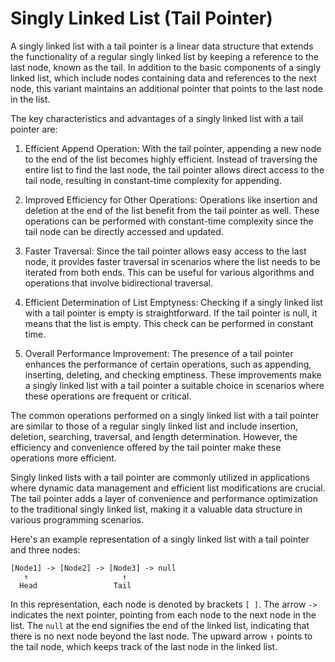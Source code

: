 # Singly Linked List (Tail Pointer)

A singly linked list with a tail pointer is a linear data structure that extends the functionality of a regular singly linked list by keeping a reference to the last node, known as the tail. In addition to the basic components of a singly linked list, which include nodes containing data and references to the next node, this variant maintains an additional pointer that points to the last node in the list.

The key characteristics and advantages of a singly linked list with a tail pointer are:

1. Efficient Append Operation: With the tail pointer, appending a new node to the end of the list becomes highly efficient. Instead of traversing the entire list to find the last node, the tail pointer allows direct access to the tail node, resulting in constant-time complexity for appending.

2. Improved Efficiency for Other Operations: Operations like insertion and deletion at the end of the list benefit from the tail pointer as well. These operations can be performed with constant-time complexity since the tail node can be directly accessed and updated.

3. Faster Traversal: Since the tail pointer allows easy access to the last node, it provides faster traversal in scenarios where the list needs to be iterated from both ends. This can be useful for various algorithms and operations that involve bidirectional traversal.

4. Efficient Determination of List Emptyness: Checking if a singly linked list with a tail pointer is empty is straightforward. If the tail pointer is null, it means that the list is empty. This check can be performed in constant time.

5. Overall Performance Improvement: The presence of a tail pointer enhances the performance of certain operations, such as appending, inserting, deleting, and checking emptiness. These improvements make a singly linked list with a tail pointer a suitable choice in scenarios where these operations are frequent or critical.

The common operations performed on a singly linked list with a tail pointer are similar to those of a regular singly linked list and include insertion, deletion, searching, traversal, and length determination. However, the efficiency and convenience offered by the tail pointer make these operations more efficient.

Singly linked lists with a tail pointer are commonly utilized in applications where dynamic data management and efficient list modifications are crucial. The tail pointer adds a layer of convenience and performance optimization to the traditional singly linked list, making it a valuable data structure in various programming scenarios.

Here's an example representation of a singly linked list with a tail pointer and three nodes:

```
[Node1] -> [Node2] -> [Node3] -> null
   ↑                     ↑
  Head                 Tail
```

In this representation, each node is denoted by brackets `[ ]`. The arrow `->` indicates the next pointer, pointing from each node to the next node in the list. The `null` at the end signifies the end of the linked list, indicating that there is no next node beyond the last node. The upward arrow `↑` points to the tail node, which keeps track of the last node in the linked list.

